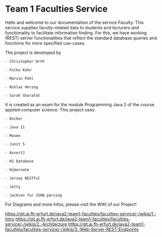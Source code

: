 # Team 1 Faculties Service 

Hello and welcome to our documentation of the service Faculty. This service supplies faculty-related data to students and lecturers and functionality to facilitate information finding. For this, we have working (REST) server functionalities that reflect the standard database queries and functions for more specified use-cases.  

The project is developed by 

    - Christopher Orth 

    - Falko Kühn 

    - Marvin Pohl 

    - Niklas Herzog 

    - Sarah Sharafat 

It is created as an exam for the module Programming Java 2 of the course applied computer science. This project uses: 

    - Docker 
    
    - Java 11 

    - Maven 

    - Junit 5 

    - AssertJ
    
    - H2 Database
    
    - Hibernate 

    - Jersey RESTful 

    - Jetty 

    - Jackson for JSON parsing


For Diagrams and more Infos, please visit the WIKI of our Project!

https://git.ai.fh-erfurt.de/java2-team1-faculties/faculties-service/-/wikis/1.-Intro
https://git.ai.fh-erfurt.de/java2-team1-faculties/faculties-service/-/wikis/2.-Architecture
https://git.ai.fh-erfurt.de/java2-team1-faculties/faculties-service/-/wikis/3.-Web-Server-REST-Endpoints
